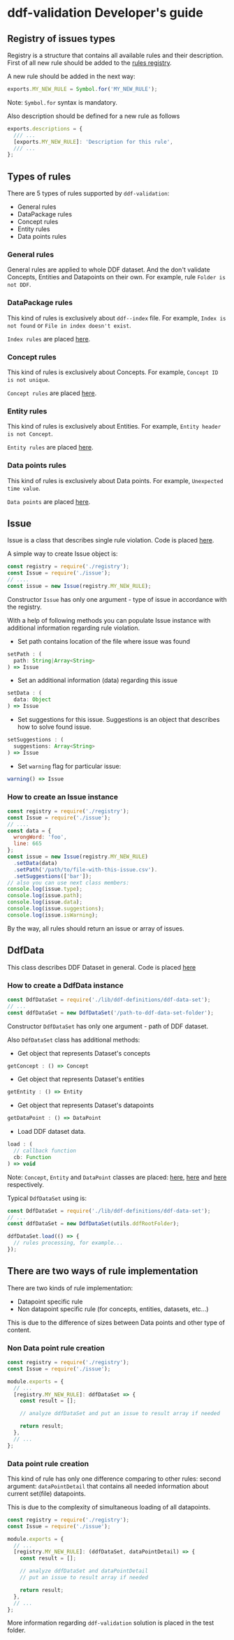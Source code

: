 # ddf-validation Developer's guide 

## Registry of issues types

Registry is a structure that contains all available rules and their description.
First of all new rule should be added to the [rules registry](../lib/ddf-rules/registry.js).

A new rule should be added in the next way:

```javascript
exports.MY_NEW_RULE = Symbol.for('MY_NEW_RULE');
```

Note: `Symbol.for` syntax is mandatory.

Also description should be defined for a new rule as follows

```javascript
exports.descriptions = {
  /// ...
  [exports.MY_NEW_RULE]: 'Description for this rule',
  /// ...
};
```

## Types of rules

There are 5 types of rules supported by `ddf-validation`:

* General rules
* DataPackage rules
* Concept rules
* Entity rules
* Data points rules

### General rules

General rules are applied to whole DDF dataset. And the don't validate Concepts, Entities and 
Datapoints on their own. For example, rule `Folder is not DDF`.

### DataPackage rules

This kind of rules is exclusively about `ddf--index` file. For example, `Index is not found`
or `File in index doesn't exist`.

`Index rules` are placed [here](../lib/ddf-rules/data-package-rules).

### Concept rules

This kind of rules is exclusively about Concepts. For example, `Concept ID is not unique`.

`Concept rules` are placed [here](../lib/ddf-rules/concept-rules).

### Entity rules

This kind of rules is exclusively about Entities. For example, `Entity header is not Concept`.

`Entity rules` are placed [here](../lib/ddf-rules/entity-rules).

### Data points rules

This kind of rules is exclusively about Data points. For example, `Unexpected time value`.

`Data points` are placed [here](../lib/ddf-rules/data-point-rules).

## Issue

Issue is a class that describes single rule violation. Code is placed [here](../lib/ddf-rules/issue.js).

A simple way to create Issue object is:

```javascript
const registry = require('./registry');
const Issue = require('./issue');
// ....
const issue = new Issue(registry.MY_NEW_RULE);
```

Constructor `Issue` has only one argument - type of issue in accordance with the registry.

With a help of following methods you can populate Issue instance with additional information regarding rule violation.

* Set path contains location of the file where issue was found

```javascript
setPath : (
  path: String|Array<String>
) => Issue
```

* Set an additional information (data) regarding this issue

```javascript
setData : (
  data: Object
) => Issue
```

* Set suggestions for this issue. Suggestions is an object that describes how to solve found issue.

```javascript
setSuggestions : (
  suggestions: Array<String>
) => Issue
```

* Set `warning` flag for particular issue:

```javascript
warning() => Issue
```

### How to create an Issue instance

```javascript
const registry = require('./registry');
const Issue = require('./issue');
// ....
const data = {
  wrongWord: 'foo',
  line: 665
};
const issue = new Issue(registry.MY_NEW_RULE)
  .setData(data)
  .setPath('/path/to/file-with-this-issue.csv').
  .setSuggestions(['bar']);
// also you can use next class members:
console.log(issue.type);
console.log(issue.path);
console.log(issue.data);
console.log(issue.suggestions);
console.log(issue.isWarning);
```

By the way, all rules should return an issue or array of issues.

## DdfData

This class describes DDF Dataset in general. Code is placed [here](../lib/ddf-definition/ddf-data-set.js)

### How to create a DdfData instance

```javascript
const DdfDataSet = require('./lib/ddf-definitions/ddf-data-set');
// ...
const ddfDataSet = new DdfDataSet('/path-to-ddf-data-set-folder');
```

Constructor `DdfDataSet` has only one argument - path of DDF dataset.

Also `DdfDataSet` class has additional methods:

* Get object that represents Dataset's concepts

```javascript
getConcept : () => Concept
```

* Get object that represents Dataset's entities

```javascript
getEntity : () => Entity
```

* Get object that represents Dataset's datapoints

```javascript
getDataPoint : () => DataPoint
```

* Load DDF dataset data.

```javascript
load : (
  // callback function
  cb: Function
) => void
```

Note: `Concept`, `Entity` and `DataPoint` classes are placed:
[here](../lib/ddf-definitions/concept.js), [here](../lib/ddf-definitions/entity.js) and [here](../lib/ddf-definitions/data-point.js) respectively.

Typical `DdfDataSet` using is:

```javascript
const DdfDataSet = require('./lib/ddf-definitions/ddf-data-set');
// ...
const ddfDataSet = new DdfDataSet(utils.ddfRootFolder);

ddfDataSet.load(() => {
  // rules processing, for example...
});
```

## There are two ways of rule implementation

There are two kinds of rule implementation:

* Datapoint specific rule
* Non datapoint specific rule (for concepts, entities, datasets, etc...)

This is due to the difference of sizes between Data points and other type of content. 

### Non Data point rule creation

```javascript
const registry = require('./registry');
const Issue = require('./issue');

module.exports = {
  // ...
  [registry.MY_NEW_RULE]: ddfDataSet => {
    const result = [];

    // analyze ddfDataSet and put an issue to result array if needed

    return result;
  },
  // ...
};
```

### Data point rule creation

This kind of rule has only one difference comparing to other rules: second argument: `dataPointDetail`
that contains all needed information about current set(file) datapoints.

This is due to the complexity of simultaneous loading of all datapoints.

```javascript
const registry = require('./registry');
const Issue = require('./issue');

module.exports = {
  // ...
  [registry.MY_NEW_RULE]: (ddfDataSet, dataPointDetail) => {
    const result = [];

    // analyze ddfDataSet and dataPointDetail
    // put an issue to result array if needed

    return result;
  },
  // ...
};
```

More information regarding `ddf-validation` solution is placed in the test folder.
